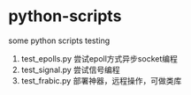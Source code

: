 # python-scripts
some python scripts testing

1. test_epolls.py 尝试epoll方式异步socket编程
2. test_signal.py 尝试信号编程
3. test_frabic.py 部署神器，远程操作，可做类库